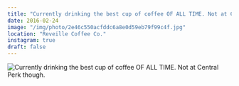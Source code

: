 ```yaml
---
title: "Currently drinking the best cup of coffee OF ALL TIME. Not at Central Perk though."
date: 2016-02-24
image: "/img/photo/2e46c550acfddc6a8e0d59eb79f99c4f.jpg"
location: "Reveille Coffee Co."
instagram: true
draft: false
---
```


![Currently drinking the best cup of coffee OF ALL TIME. Not at Central Perk though.](/img/photo/2e46c550acfddc6a8e0d59eb79f99c4f.jpg)
